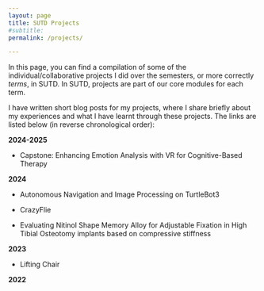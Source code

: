 ```yaml
---
layout: page
title: SUTD Projects
#subtitle: 
permalink: /projects/

---
```


In this page, you can find a compilation of some of the individual/collaborative projects I did over the semesters, or more correctly <i>terms</i>, in SUTD. In SUTD, projects are part of our core modules for each term.

I have written short blog posts for my projects, where I share briefly about my experiences and what I have learnt through these projects. The links are listed below (in reverse chronological order):

**2024-2025**
- Capstone: Enhancing Emotion Analysis with VR for Cognitive-Based Therapy

**2024**
- Autonomous Navigation and Image Processing on TurtleBot3
- CrazyFlie

- Evaluating Nitinol Shape Memory Alloy for Adjustable Fixation in High Tibial Osteotomy implants based on compressive stiffness

**2023**
- Lifting Chair

**2022**

